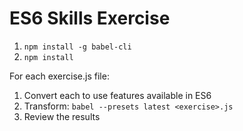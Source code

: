 # ES6 Skills Exercise

1. `npm install -g babel-cli`
2. `npm install`

For each exercise.js file:
1. Convert each to use features available in ES6
1. Transform: `babel --presets latest <exercise>.js`
2. Review the results
